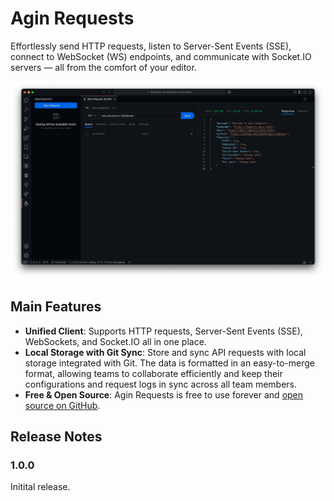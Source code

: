 # Agin Requests

Effortlessly send HTTP requests, listen to Server-Sent Events (SSE), connect to WebSocket (WS) endpoints, and communicate with Socket.IO servers — all from the comfort of your editor.

![](screenshot.png)

## Main Features
- **Unified Client**: Supports HTTP requests, Server-Sent Events (SSE), WebSockets, and Socket.IO all in one place.
- **Local Storage with Git Sync**: Store and sync API requests with local storage integrated with Git. The data is formatted in an easy-to-merge format, allowing teams to collaborate efficiently and keep their configurations and request logs in sync across all team members.
- **Free & Open Source**: Agin Requests is free to use forever and [open source on GitHub](https://github.com/TymekV/agin-requests).

<!-- ## Extension Settings

Include if your extension adds any VS Code settings through the `contributes.configuration` extension point.

For example:

This extension contributes the following settings:

* `myExtension.enable`: Enable/disable this extension.
* `myExtension.thing`: Set to `blah` to do something. -->

<!-- ## Known Issues

Calling out known issues can help limit users opening duplicate issues against your extension. -->

## Release Notes

### 1.0.0

Initital release.